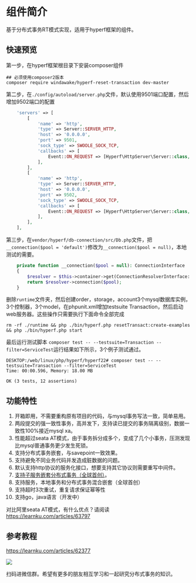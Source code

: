 # 组件简介
基于分布式事务RT模式实现，适用于hyperf框架的组件。

## 快速预览
第一步，在hyperf框架根目录下安装composer组件
```shell
## 必须使用composer2版本
composer require windawake/hyperf-reset-transaction dev-master
```
第二步，在`./config/autoload/server.php`文件，默认使用9501端口配置，然后增加9502端口的配置
```php
    'servers' => [
        [
            'name' => 'http',
            'type' => Server::SERVER_HTTP,
            'host' => '0.0.0.0',
            'port' => 9501,
            'sock_type' => SWOOLE_SOCK_TCP,
            'callbacks' => [
                Event::ON_REQUEST => [Hyperf\HttpServer\Server::class, 'onRequest'],
            ],
        ],
        [
            'name' => 'http',
            'type' => Server::SERVER_HTTP,
            'host' => '0.0.0.0',
            'port' => 9502,
            'sock_type' => SWOOLE_SOCK_TCP,
            'callbacks' => [
                Event::ON_REQUEST => [Hyperf\HttpServer\Server::class, 'onRequest'],
            ],
        ],
    ],
```
第三步，在`vendor/hyperf/db-connection/src/Db.php`文件，把`__connection($pool = 'default')`修改为`__connection($pool = null)`，本地测试的需要。
```php
    private function __connection($pool = null): ConnectionInterface
    {
        $resolver = $this->container->get(ConnectionResolverInterface::class);
        return $resolver->connection($pool);
    }
```
删除`runtime`文件夹，然后创建order，storage，account3个mysql数据库实例，3个控制器，3个model，在phpunit.xml增加testsuite Transaction，然后启动web服务器。这些操作只需要执行下面命令全部完成
```shell
rm -rf ./runtime && php ./bin/hyperf.php resetTransact:create-examples && php ./bin/hyperf.php start
```

最后运行测试脚本 `
composer test -- --testsuite=Transaction --filter=ServiceTest
`运行结果如下所示，3个例子测试通过。
```shell
DESKTOP:/web/linux/php/hyperf/hyperf22# composer test -- --testsuite=Transaction --filter=ServiceTest
Time: 00:00.596, Memory: 18.00 MB

OK (3 tests, 12 assertions)
```

## 功能特性
1. 开箱即用，不需要重构原有项目的代码，与mysql事务写法一致，简单易用。
2. 两段提交的强一致性事务，高并发下，支持读已提交的事务隔离级别，数据一致性100%接近mysql xa。
3. 性能超过seata AT模式，由于事务拆分成多个，变成了几个小事务，压测发现比mysql普通事务更少发生死锁。
4. 支持分布式事务嵌套，与savepoint一致效果。
5. 支持避免不同业务代码并发造成脏数据的问题。
6. 默认支持http协议的服务化接口，想要支持其它协议则需要重写中间件。
7. [支持子服务嵌套分布式事务（全球首创）](#支持子服务嵌套分布式事务（全球首创）)。
8. 支持服务，本地事务和分布式事务混合嵌套（全球首创）
9. 支持超时3次重试，重复请求保证幂等性
10. 支持go，java语言（开发中）

对比阿里seata AT模式，有什么优点？请阅读 https://learnku.com/articles/63797

## 参考教程
https://learnku.com/articles/62377


![](https://cdn.learnku.com/uploads/images/202201/31/46914/7PISKMj6cY.jpg!large)

扫码进微信群。希望有更多的朋友相互学习和一起研究分布式事务的知识。


